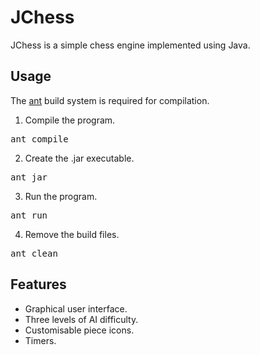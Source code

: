 JChess
======

JChess is a simple chess engine implemented using Java.

Usage
-----
The [ant](https://ant.apache.org/) build system is required for compilation.

1. Compile the program.
<pre>
ant compile
</pre>

2. Create the .jar executable.
<pre>
ant jar
</pre>

3. Run the program.
<pre>
ant run
</pre>

4. Remove the build files.
<pre>
ant clean
</pre>

Features
--------
* Graphical user interface.
* Three levels of AI difficulty.
* Customisable piece icons.
* Timers.
